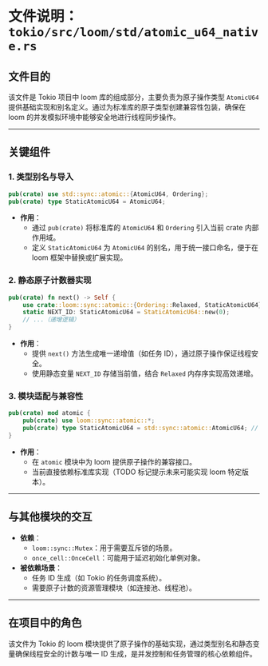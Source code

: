 # 文件说明：`tokio/src/loom/std/atomic_u64_native.rs`

## **文件目的**
该文件是 Tokio 项目中 loom 库的组成部分，主要负责为原子操作类型 `AtomicU64` 提供基础实现和别名定义。通过为标准库的原子类型创建兼容性包装，确保在 loom 的并发模拟环境中能够安全地进行线程同步操作。

---

## **关键组件**

### **1. 类型别名与导入**
```rust
pub(crate) use std::sync::atomic::{AtomicU64, Ordering};
pub(crate) type StaticAtomicU64 = AtomicU64;
```
- **作用**：  
  - 通过 `pub(crate)` 将标准库的 `AtomicU64` 和 `Ordering` 引入当前 crate 内部作用域。
  - 定义 `StaticAtomicU64` 为 `AtomicU64` 的别名，用于统一接口命名，便于在 loom 框架中替换或扩展实现。

### **2. 静态原子计数器实现**
```rust
pub(crate) fn next() -> Self {
    use crate::loom::sync::atomic::{Ordering::Relaxed, StaticAtomicU64};
    static NEXT_ID: StaticAtomicU64 = StaticAtomicU64::new(0);
    // ...（递增逻辑）
}
```
- **作用**：  
  - 提供 `next()` 方法生成唯一递增值（如任务 ID），通过原子操作保证线程安全。
  - 使用静态变量 `NEXT_ID` 存储当前值，结合 `Relaxed` 内存序实现高效递增。

### **3. 模块适配与兼容性**
```rust
pub(crate) mod atomic {
    pub(crate) use loom::sync::atomic::*;
    pub(crate) type StaticAtomicU64 = std::sync::atomic::AtomicU64; // TODO: implement a loom version
}
```
- **作用**：  
  - 在 `atomic` 模块中为 loom 提供原子操作的兼容接口。
  - 当前直接依赖标准库实现（TODO 标记提示未来可能实现 loom 特定版本）。

---

## **与其他模块的交互**
- **依赖**：  
  - `loom::sync::Mutex`：用于需要互斥锁的场景。
  - `once_cell::OnceCell`：可能用于延迟初始化单例对象。
- **被依赖场景**：  
  - 任务 ID 生成（如 Tokio 的任务调度系统）。
  - 需要原子计数的资源管理模块（如连接池、线程池）。

---

## **在项目中的角色**
该文件为 Tokio 的 loom 模块提供了原子操作的基础实现，通过类型别名和静态变量确保线程安全的计数与唯一 ID 生成，是并发控制和任务管理的核心依赖组件。

